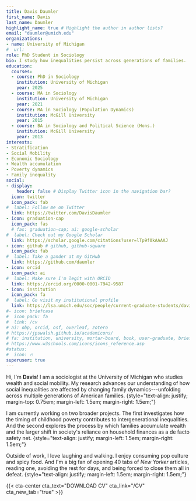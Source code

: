 ```yaml
---
title: Davis Daumler
first_name: Davis
last_name: Daumler
highlight_name: true # Highlight the author in author lists?
email: "daumler@umich.edu"
organizations:
- name: University of Michigan
#  url: 
role: PhD Student in Sociology
bio: I study how inequalities persist across generations of families.
education:
  courses:
  - course: PhD in Sociology
    institution: University of Michigan
    year: 2025
  - course: MA in Sociology
    institution: University of Michigan
    year: 2021
  - course: MA in Sociology (Population Dynamics)
    institution: McGill University
    year: 2015
  - course: BA in Sociology and Political Science (Hons.)
    institution: McGill University
    year: 2013
interests:
- Stratification
- Social Mobility
- Economic Sociology
- Wealth accumulation
- Poverty dynamics
- Family inequality
social:
- display:
    header: false # Display Twitter icon in the navigation bar?
  icon: twitter
  icon_pack: fab
#  label: Follow me on Twitter
  link: https://twitter.com/DavisDaumler
- icon: graduation-cap
  icon_pack: fas
  # fas: graduation-cap; ai: google-scholar
#  label: Check out my Google Scholar
  link: https://scholar.google.com/citations?user=lTp9f0kAAAAJ
- icon: github # github, github-square
  icon_pack: fab
#  label: Take a gander at my GitHub
  link: https://github.com/daumler
- icon: orcid
  icon_pack: ai
#  label: Make sure I'm legit with ORCID
  link: https://orcid.org/0000-0001-7942-9587
- icon: institution
  icon_pack: fa
#  label: Go visit my institutional profile
  link: https://lsa.umich.edu/soc/people/current-graduate-students/davis-daumler.html
#- icon: briefcase
#  icon_pack: fa
#  link: /cv
# ai: obp, orcid, osf, overleaf, zotero
# https://jpswalsh.github.io/academicons/
# fa: institution, university, mortar-board, book, user-graduate, briefcase, send, send-o, newspaper-o, archive, address-card, address-card-o, wpforms, whmcs, weight-hanging, user-tag, user-circle
# https://www.w3schools.com/icons/icons_reference.asp
#status:
#  icon: 🔥
superuser: true
---
```


Hi, I'm **Davis**! I am a sociologist at the University of Michigan who studies wealth and social mobility. My research advances our understanding of how social inequalities are affected by changing family dynamics---unfolding across multiple generations of American families.
{style="text-align: justify; margin-top: 0.75em; margin-left: 1.5em; margin-right: 1.5em;"}

I am currently working on two broader projects. The first investigates how the timing of childhood poverty contributes to intergenerational inequalities. And the second explores the process by which families accumulate wealth and the larger shift in society's reliance on household finances as a de facto safety net.
{style="text-align: justify; margin-left: 1.5em; margin-right: 1.5em;"}

Outside of work, I love laughing and walking. I enjoy consuming pop culture and spicy food. And I'm a big fan of opening 40 tabs of *New Yorker* articles, reading one, avoiding the rest for days, and being forced to close them all in defeat. 
{style="text-align: justify; margin-left: 1.5em; margin-right: 1.5em;"}

{{< cta-center cta_text="DOWNLOAD CV" cta_link="/CV" cta_new_tab="true" >}}
